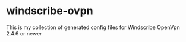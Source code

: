 # windscribe-ovpn
This is my collection of generated config files for Windscribe OpenVpn 2.4.6 or newer
